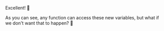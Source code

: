 Excellent! :clap:

As you can see, any function can access these new variables, but what if we don't want that to happen? :thinking:
